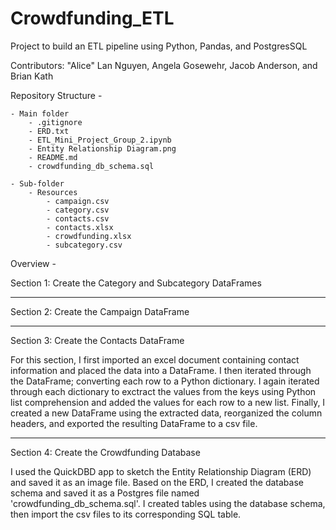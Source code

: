 # Crowdfunding_ETL

Project to build an ETL pipeline using Python, Pandas, and PostgresSQL

Contributors: "Alice" Lan Nguyen, Angela Gosewehr, Jacob Anderson, and Brian Kath

Repository Structure - 

	- Main folder
		- .gitignore
		- ERD.txt
		- ETL_Mini_Project_Group_2.ipynb
		- Entity Relationship Diagram.png
		- README.md
		- crowdfunding_db_schema.sql

	- Sub-folder
		- Resources
			- campaign.csv
			- category.csv
			- contacts.csv
			- contacts.xlsx
			- crowdfunding.xlsx
			- subcategory.csv

Overview - 

Section 1: Create the Category and Subcategory DataFrames



-------------------------------------------------

Section 2: Create the Campaign DataFrame



-------------------------------------------------

Section 3: Create the Contacts DataFrame

For this section, I first imported an excel document containing contact information and placed the data into a DataFrame. I then iterated through the DataFrame; converting each row to a Python dictionary. I again iterated through each dictionary to exctract the values from the keys using Python list comprehension and added the values for each row to a new list. Finally, I created a new DataFrame using the extracted data, reorganized the column headers, and exported the resulting DataFrame to a csv file.

-------------------------------------------------

Section 4: Create the Crowdfunding Database

I used the QuickDBD app to sketch the Entity Relationship Diagram (ERD) and saved it as an image file. Based on the ERD, I created the database schema and saved it as a Postgres file named 'crowdfunding_db_schema.sql'. I created tables using the database schema, then import the csv files to its corresponding SQL table.
